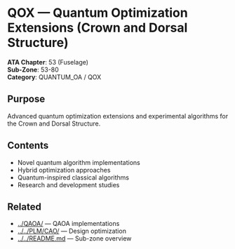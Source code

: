 # QOX — Quantum Optimization Extensions (Crown and Dorsal Structure)

**ATA Chapter**: 53 (Fuselage)  
**Sub-Zone**: 53-80  
**Category**: QUANTUM_OA / QOX

## Purpose

Advanced quantum optimization extensions and experimental algorithms for the Crown and Dorsal Structure.

## Contents

- Novel quantum algorithm implementations
- Hybrid optimization approaches
- Quantum-inspired classical algorithms
- Research and development studies

## Related

- [../QAOA/](../QAOA/) — QAOA implementations
- [../../PLM/CAO/](../../PLM/CAO/) — Design optimization
- [../../README.md](../../README.md) — Sub-zone overview
